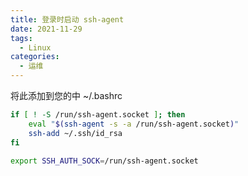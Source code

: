 ```yaml
---
title: 登录时启动 ssh-agent
date: 2021-11-29
tags:
  - Linux
categories:
  - 运维
---
```


将此添加到您的中 ~/.bashrc

```bash
if [ ! -S /run/ssh-agent.socket ]; then
    eval "$(ssh-agent -s -a /run/ssh-agent.socket)"
    ssh-add ~/.ssh/id_rsa
fi 

export SSH_AUTH_SOCK=/run/ssh-agent.socket
```
